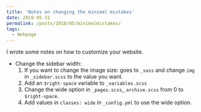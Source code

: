```yaml
---
title: 'Notes on changing the minimal mistakes'
date: 2018-05-31
permalink: /posts/2018/05/minimalmistakes/
tags:
  - Webpage
---
```


I wrote some notes on how to customize your website. 
* Change the sidebar width: 
	1. If you want to change the image size: goes to `_sass` and change `img` in `_sidebar.scss` to the value you want.
	2. Add an `$right-space` variable to `_variables.scss`
	3. Change the wide option in `_pages.scss`,`_archive.scss` from 0 to `$right-space`.
	4. Add values in `classes: wide` in `_config.yml` to use the wide option.

